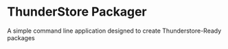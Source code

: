 # ThunderStore Packager
 A simple command line application designed to create Thunderstore-Ready packages
